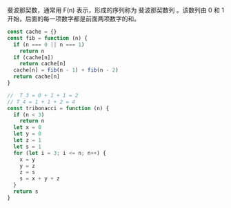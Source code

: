 斐波那契数，通常用 F(n) 表示，形成的序列称为 斐波那契数列 。该数列由 0 和 1 开始，后面的每一项数字都是前面两项数字的和。

```js
const cache = {}
const fib = function (n) {
  if (n === 0 || n === 1)
    return n
  if (cache[n])
    return cache[n]
  cache[n] = fib(n - 1) + fib(n - 2)
  return cache[n]
}
```

```js
//  T_3 = 0 + 1 + 1 = 2
// T_4 = 1 + 1 + 2 = 4
const tribonacci = function (n) {
  if (n < 3)
    return n
  let x = 0
  let y = 0
  let z = 1
  let s = 1
  for (let i = 3; i <= n; n++) {
    x = y
    y = z
    z = s
    s = x + y + z
  }
  return s
}
```
